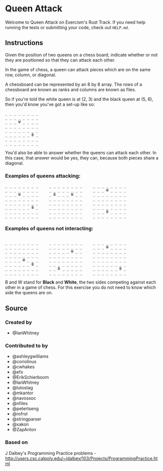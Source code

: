 # Queen Attack

Welcome to Queen Attack on Exercism's Rust Track.
If you need help running the tests or submitting your code, check out `HELP.md`.

## Instructions

Given the position of two queens on a chess board, indicate whether or not they
are positioned so that they can attack each other.

In the game of chess, a queen can attack pieces which are on the same
row, column, or diagonal.

A chessboard can be represented by an 8 by 8 array. The rows of a chessboard are known as ranks and columns are known as files.

So if you're told the white queen is at (2, 3) and the black queen at
(5, 6), then you'd know you've got a set-up like so:

```text
_ _ _ _ _ _ _ _
_ _ _ _ _ _ _ _
_ _ _ W _ _ _ _
_ _ _ _ _ _ _ _
_ _ _ _ _ _ _ _
_ _ _ _ _ _ B _
_ _ _ _ _ _ _ _
_ _ _ _ _ _ _ _
```

You'd also be able to answer whether the queens can attack each other.
In this case, that answer would be yes, they can, because both pieces
share a diagonal.

### Examples of queens attacking:

```text
_ _ _ _ _ _ _ _     _ _ _ _ _ _ _ _     _ _ _ _ _ _ _ _
_ _ _ _ _ _ _ _     _ _ _ _ _ _ _ _     _ _ _ W _ _ _ _
_ _ _ W _ _ _ _     _ B _ _ _ W _ _     _ _ _ _ _ _ _ _
_ _ _ _ _ _ _ _     _ _ _ _ _ _ _ _     _ _ _ _ _ _ _ _
_ _ _ _ _ _ _ _     _ _ _ _ _ _ _ _     _ _ _ _ _ _ _ _
_ _ _ _ _ _ B _     _ _ _ _ _ _ _ _     _ _ _ _ _ _ _ _
_ _ _ _ _ _ _ _     _ _ _ _ _ _ _ _     _ _ _ B _ _ _ _
_ _ _ _ _ _ _ _     _ _ _ _ _ _ _ _     _ _ _ _ _ _ _ _
```

### Examples of queens not interacting:

```text

_ _ _ _ _ _ _ _     _ _ _ _ _ _ _ _     _ _ _ _ _ _ _ _
_ _ _ _ _ _ _ _     _ _ _ _ _ _ _ _     _ _ _ W _ _ _ _
_ _ _ _ _ _ _ _     _ _ _ _ _ W _ _     _ _ _ _ _ _ _ _
_ _ _ _ _ _ _ _     _ _ _ _ _ _ _ _     _ _ _ _ _ _ _ _
_ _ _ _ W _ _ _     _ _ _ _ _ _ _ _     _ _ _ _ _ _ _ _
_ _ _ _ _ _ B _     _ _ _ _ _ _ _ _     _ _ _ _ _ _ _ _
_ _ _ _ _ _ _ _     _ _ B _ _ _ _ _     _ _ _ _ _ _ B _
_ _ _ _ _ _ _ _     _ _ _ _ _ _ _ _     _ _ _ _ _ _ _ _
```

B and W stand for **Black** and **White**, the two sides competing
against each other in a game of chess. For this exercise you do not need to know which side
the queens are on.

## Source

### Created by

- @IanWhitney

### Contributed to by

- @ashleygwilliams
- @coriolinus
- @cwhakes
- @efx
- @ErikSchierboom
- @IanWhitney
- @lutostag
- @mkantor
- @navossoc
- @nfiles
- @petertseng
- @rofrol
- @stringparser
- @xakon
- @ZapAnton

### Based on

J Dalbey's Programming Practice problems - http://users.csc.calpoly.edu/~jdalbey/103/Projects/ProgrammingPractice.html
